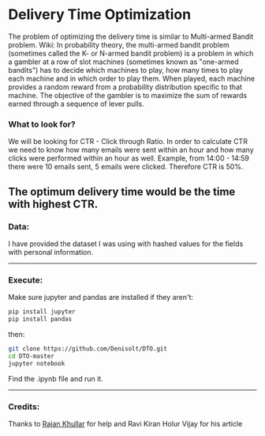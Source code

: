 # Delivery Time Optimization

The problem of optimizing the delivery time is similar to Multi-armed Bandit problem.
Wiki: In probability theory, the multi-armed bandit problem (sometimes called the K- or N-armed bandit problem) is a problem in which a gambler at a row of slot machines (sometimes known as "one-armed bandits") has to decide which machines to play, how many times to play each machine and in which order to play them. When played, each machine provides a random reward from a probability distribution specific to that machine. The objective of the gambler is to maximize the sum of rewards earned through a sequence of lever pulls.
</br>

### What to look for?
We will be looking for CTR - Click through Ratio. In order to calculate CTR we need to know how many emails were sent within an hour and how many clicks were performed within an hour as well. Example, from 14:00 - 14:59 there were 10 emails sent, 5 emails were clicked. Therefore CTR is 50%.
## The optimum delivery time would be the time with highest CTR.

### Data:
I have provided the dataset I was using with hashed values for the fields with personal information.
__________________
### Execute:
Make sure jupyter and pandas are installed
if they aren't:
```bash
pip install jupyter
pip install pandas
```
then:
```bash
git clone https://github.com/Denisolt/DTO.git
cd DTO-master
jupyter notebook
```
Find the .ipynb file and run it. 
___________

### Credits:
Thanks to [Rajan Khullar](https://github.com/rkhullar) for help and Ravi Kiran Holur Vijay for his article
